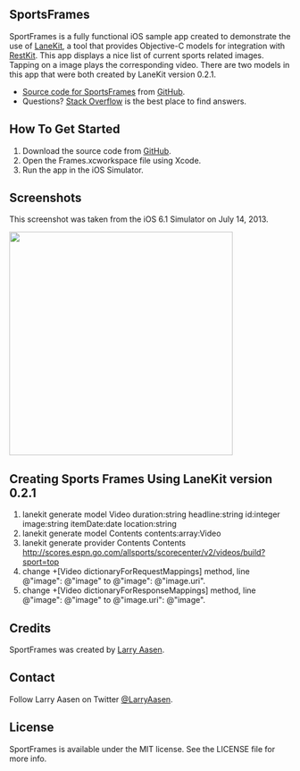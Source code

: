 ## SportsFrames

SportFrames is a fully functional iOS sample app created to demonstrate the use of [LaneKit](https://github.com/larryaasen/LaneKit), a tool that provides Objective-C models for integration with [RestKit](https://github.com/RestKit/RestKit). This app displays a nice list of current sports related images. Tapping on a image plays the corresponding video. There are two models in this app that were both created by LaneKit version 0.2.1.

- [Source code for SportsFrames](https://github.com/LarryAasen/SportsFrames/zipball/master) from [GitHub](http://github.com).
- Questions? [Stack Overflow](http://stackoverflow.com/questions/tagged/lanekit) is the best place to find answers.

## How To Get Started

1. Download the source code from [GitHub](https://github.com/LarryAasen/SportsFrames/zipball/master).
2. Open the Frames.xcworkspace file using Xcode.
3. Run the app in the iOS Simulator.

## Screenshots
This screenshot was taken from the iOS 6.1 Simulator on July 14, 2013.

<img src="https://github.com/larryaasen/SportsFrames/wiki/images/iOS%20Simulator%20Screen%20shot1.png" width="400" />

## Creating Sports Frames Using LaneKit version 0.2.1

1. lanekit generate model Video duration:string headline:string id:integer image:string itemDate:date location:string
2. lanekit generate model Contents contents:array:Video
3. lanekit generate provider Contents Contents http://scores.espn.go.com/allsports/scorecenter/v2/videos/build?sport=top
4. change +[Video dictionaryForRequestMappings] method, line @"image": @"image" to @"image": @"image.uri".
5. change +[Video dictionaryForResponseMappings] method, line @"image": @"image" to @"image.uri": @"image".

## Credits

SportFrames was created by [Larry Aasen](https://github.com/larryaasen).

## Contact

Follow Larry Aasen on Twitter [@LarryAasen](https://twitter.com/LarryAasen).

## License

SportFrames is available under the MIT license. See the LICENSE file for more info.
